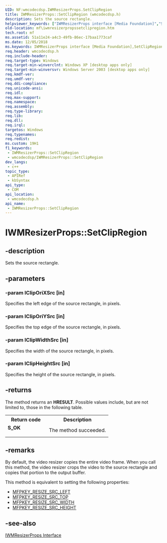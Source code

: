 ```yaml
---
UID: NF:wmcodecdsp.IWMResizerProps.SetClipRegion
title: IWMResizerProps::SetClipRegion (wmcodecdsp.h)
description: Sets the source rectangle.
helpviewer_keywords: ["IWMResizerProps interface [Media Foundation]","SetClipRegion method","IWMResizerProps.SetClipRegion","IWMResizerProps::SetClipRegion","SetClipRegion","SetClipRegion method [Media Foundation]","SetClipRegion method [Media Foundation]","IWMResizerProps interface","codecapi.iwmresizerpropssetclipregion","mf.iwmresizerpropssetclipregion","wmcodecdsp/IWMResizerProps::SetClipRegion"]
old-location: mf\iwmresizerpropssetclipregion.htm
tech.root: mf
ms.assetid: 51a11e24-a4c3-49fb-86ec-17baa1773caf
ms.date: 12/05/2018
ms.keywords: IWMResizerProps interface [Media Foundation],SetClipRegion method, IWMResizerProps.SetClipRegion, IWMResizerProps::SetClipRegion, SetClipRegion, SetClipRegion method [Media Foundation], SetClipRegion method [Media Foundation],IWMResizerProps interface, codecapi.iwmresizerpropssetclipregion, mf.iwmresizerpropssetclipregion, wmcodecdsp/IWMResizerProps::SetClipRegion
req.header: wmcodecdsp.h
req.include-header: 
req.target-type: Windows
req.target-min-winverclnt: Windows XP [desktop apps only]
req.target-min-winversvr: Windows Server 2003 [desktop apps only]
req.kmdf-ver: 
req.umdf-ver: 
req.ddi-compliance: 
req.unicode-ansi: 
req.idl: 
req.max-support: 
req.namespace: 
req.assembly: 
req.type-library: 
req.lib: 
req.dll: 
req.irql: 
targetos: Windows
req.typenames: 
req.redist: 
ms.custom: 19H1
f1_keywords:
 - IWMResizerProps::SetClipRegion
 - wmcodecdsp/IWMResizerProps::SetClipRegion
dev_langs:
 - c++
topic_type:
 - APIRef
 - kbSyntax
api_type:
 - COM
api_location:
 - wmcodecdsp.h
api_name:
 - IWMResizerProps::SetClipRegion
---
```


# IWMResizerProps::SetClipRegion


## -description

Sets the source rectangle.

## -parameters

### -param lClipOriXSrc [in]

Specifies the left edge of the source rectangle, in pixels.

### -param lClipOriYSrc [in]

Specifies the top edge of the source rectangle, in pixels.

### -param lClipWidthSrc [in]

Specifies the width of the source rectangle, in pixels.

### -param lClipHeightSrc [in]

Specifies the height of the source rectangle, in pixels.

## -returns

The method returns an <b>HRESULT</b>. Possible values include, but are not limited to, those in the following table.

<table>
<tr>
<th>Return code</th>
<th>Description</th>
</tr>
<tr>
<td width="40%">
<dl>
<dt><b>S_OK</b></dt>
</dl>
</td>
<td width="60%">
The method succeeded.

</td>
</tr>
</table>

## -remarks

By default, the video resizer copies the entire video frame. When you call this method, the video resizer crops the video to the source rectangle and copies that portion to the output buffer.

This method is equivalent to setting the following properties:

<ul>
<li>
<a href="/windows/desktop/medfound/mfpkey-resize-src-left">MFPKEY_RESIZE_SRC_LEFT</a>
</li>
<li>
<a href="/windows/desktop/medfound/mfpkey-resize-src-top">MFPKEY_RESIZE_SRC_TOP</a>
</li>
<li>
<a href="/windows/desktop/medfound/mfpkey-resize-src-width">MFPKEY_RESIZE_SRC_WIDTH</a>
</li>
<li>
<a href="/windows/desktop/medfound/mfpkey-resize-src-height">MFPKEY_RESIZE_SRC_HEIGHT</a>
</li>
</ul>

## -see-also

<a href="/windows/desktop/api/wmcodecdsp/nn-wmcodecdsp-iwmresizerprops">IWMResizerProps Interface</a>

